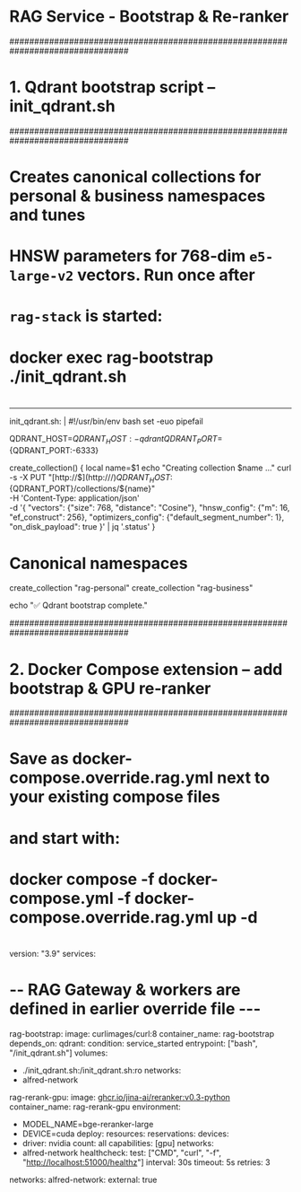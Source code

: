 # RAG Service - Bootstrap & Re-ranker

################################################################################

# 1. Qdrant bootstrap script – init_qdrant.sh

################################################################################

#

# Creates canonical collections for personal & business namespaces and tunes

# HNSW parameters for 768‑dim `e5-large-v2` vectors. Run once after

# `rag-stack` is started:

# docker exec rag-bootstrap ./init_qdrant.sh

#

---

init_qdrant.sh: |
#!/usr/bin/env bash
set -euo pipefail

QDRANT_HOST=${QDRANT_HOST:-qdrant}
QDRANT_PORT=${QDRANT_PORT:-6333}

create_collection() {
local name=$1
echo "Creating collection $name …"
curl -s -X PUT "[http://$](http://$/){QDRANT_HOST}:${QDRANT_PORT}/collections/${name}" \
-H 'Content-Type: application/json' \
-d '{
"vectors": {"size": 768, "distance": "Cosine"},
"hnsw_config": {"m": 16, "ef_construct": 256},
"optimizers_config": {"default_segment_number": 1},
"on_disk_payload": true
}' | jq '.status'
}

# Canonical namespaces

create_collection "rag-personal"
create_collection "rag-business"

echo "✅  Qdrant bootstrap complete."

################################################################################

# 2. Docker Compose extension – add bootstrap & GPU re‑ranker

################################################################################

# Save as docker-compose.override.rag.yml next to your existing compose files

# and start with:

# docker compose -f docker-compose.yml -f docker-compose.override.rag.yml up -d

#

version: "3.9"
services:

# -- RAG Gateway & workers are defined in earlier override file ---

rag-bootstrap:
image: curlimages/curl:8
container_name: rag-bootstrap
depends_on:
qdrant:
condition: service_started
entrypoint: ["bash", "/init_qdrant.sh"]
volumes:
- ./init_qdrant.sh:/init_qdrant.sh:ro
networks:
- alfred-network

rag-rerank-gpu:
image: [ghcr.io/jina-ai/reranker:v0.3-python](http://ghcr.io/jina-ai/reranker:v0.3-python)
container_name: rag-rerank-gpu
environment:
- MODEL_NAME=bge-reranker-large
- DEVICE=cuda
deploy:
resources:
reservations:
devices:
- driver: nvidia
count: all
capabilities: [gpu]
networks:
- alfred-network
healthcheck:
test: ["CMD", "curl", "-f", "[http://localhost:51000/healthz](http://localhost:51000/healthz)"]
interval: 30s
timeout: 5s
retries: 3

networks:
alfred-network:
external: true
